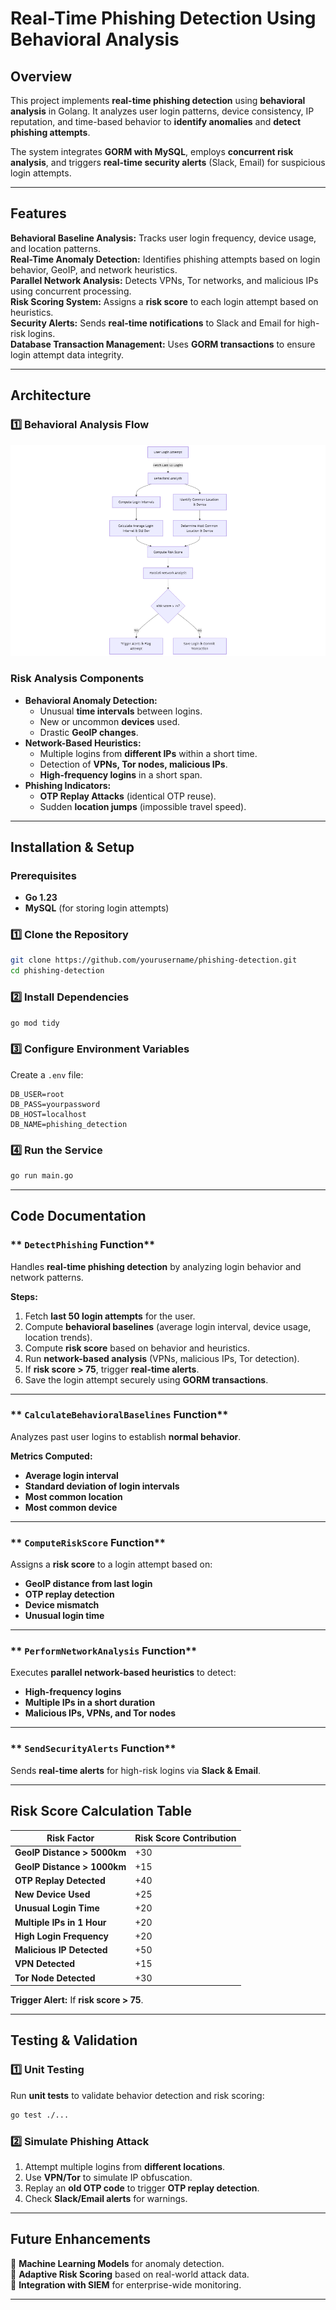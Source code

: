 # **Real-Time Phishing Detection Using Behavioral Analysis**  

## **Overview**  
This project implements **real-time phishing detection** using **behavioral analysis** in Golang. It analyzes user login patterns, device consistency, IP reputation, and time-based behavior to **identify anomalies** and **detect phishing attempts**.  

The system integrates **GORM with MySQL**, employs **concurrent risk analysis**, and triggers **real-time security alerts** (Slack, Email) for suspicious login attempts.

---

## **Features**  
  **Behavioral Baseline Analysis:** Tracks user login frequency, device usage, and location patterns.  
  **Real-Time Anomaly Detection:** Identifies phishing attempts based on login behavior, GeoIP, and network heuristics.  
  **Parallel Network Analysis:** Detects VPNs, Tor networks, and malicious IPs using concurrent processing.  
  **Risk Scoring System:** Assigns a **risk score** to each login attempt based on heuristics.  
  **Security Alerts:** Sends **real-time notifications** to Slack and Email for high-risk logins.  
  **Database Transaction Management:** Uses **GORM transactions** to ensure login attempt data integrity.  

---

## **Architecture**  

### **1️⃣ Behavioral Analysis Flow**  
![screenshot](algorithm-flow.png)


### **Risk Analysis Components**  
- **Behavioral Anomaly Detection:**  
  - Unusual **time intervals** between logins.  
  - New or uncommon **devices** used.  
  - Drastic **GeoIP changes**.  
- **Network-Based Heuristics:**  
  - Multiple logins from **different IPs** within a short time.  
  - Detection of **VPNs, Tor nodes, malicious IPs**.  
  - **High-frequency logins** in a short span.  
- **Phishing Indicators:**  
  - **OTP Replay Attacks** (identical OTP reuse).  
  - Sudden **location jumps** (impossible travel speed).  

---

## **Installation & Setup**  

### **Prerequisites**  
- **Go 1.23**  
- **MySQL** (for storing login attempts)  

### **1️⃣ Clone the Repository**  
```sh
git clone https://github.com/yourusername/phishing-detection.git
cd phishing-detection
```

### **2️⃣ Install Dependencies**  
```sh
go mod tidy
```

### **3️⃣ Configure Environment Variables**  
Create a `.env` file:  
```env
DB_USER=root
DB_PASS=yourpassword
DB_HOST=localhost
DB_NAME=phishing_detection

```

### **4️⃣ Run the Service**  
```sh
go run main.go
```

---

## **Code Documentation**  

### ** `DetectPhishing` Function**  
Handles **real-time phishing detection** by analyzing login behavior and network patterns.  

**Steps:**  
1. Fetch **last 50 login attempts** for the user.  
2. Compute **behavioral baselines** (average login interval, device usage, location trends).  
3. Compute **risk score** based on behavior and heuristics.  
4. Run **network-based analysis** (VPNs, malicious IPs, Tor detection).  
5. If **risk score > 75**, trigger **real-time alerts**.  
6. Save the login attempt securely using **GORM transactions**.  



---

### ** `CalculateBehavioralBaselines` Function**  
Analyzes past user logins to establish **normal behavior**.  

**Metrics Computed:**  
- **Average login interval**  
- **Standard deviation of login intervals**  
- **Most common location**  
- **Most common device**  



---

### ** `ComputeRiskScore` Function**  
Assigns a **risk score** to a login attempt based on:  
- **GeoIP distance from last login**  
- **OTP replay detection**  
- **Device mismatch**  
- **Unusual login time**  



---

### ** `PerformNetworkAnalysis` Function**  
Executes **parallel network-based heuristics** to detect:  
- **High-frequency logins**  
- **Multiple IPs in a short duration**  
- **Malicious IPs, VPNs, and Tor nodes**  



---

### ** `SendSecurityAlerts` Function**  
Sends **real-time alerts** for high-risk logins via **Slack & Email**.  


---

## **Risk Score Calculation Table**  

| **Risk Factor**             | **Risk Score Contribution** |
|-----------------------------|----------------------------|
| **GeoIP Distance > 5000km** | +30                        |
| **GeoIP Distance > 1000km** | +15                        |
| **OTP Replay Detected**     | +40                        |
| **New Device Used**         | +25                        |
| **Unusual Login Time**      | +20                        |
| **Multiple IPs in 1 Hour**  | +20                        |
| **High Login Frequency**    | +20                        |
| **Malicious IP Detected**   | +50                        |
| **VPN Detected**            | +15                        |
| **Tor Node Detected**       | +30                        |

**Trigger Alert:** If **risk score > 75**.

---

## **Testing & Validation**  

### **1️⃣ Unit Testing**  
Run **unit tests** to validate behavior detection and risk scoring:  
```sh
go test ./...
```

### **2️⃣ Simulate Phishing Attack**  
1. Attempt multiple logins from **different locations**.  
2. Use **VPN/Tor** to simulate IP obfuscation.  
3. Replay an **old OTP code** to trigger **OTP replay detection**.  
4. Check **Slack/Email alerts** for warnings.  

---


## **Future Enhancements**  
🔹 **Machine Learning Models** for anomaly detection.  
🔹 **Adaptive Risk Scoring** based on real-world attack data.  
🔹 **Integration with SIEM** for enterprise-wide monitoring.  

---


